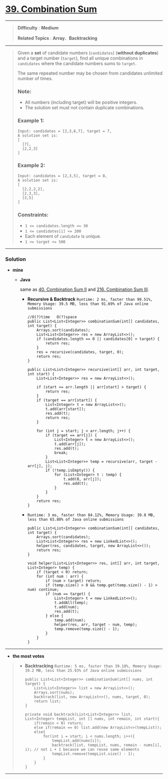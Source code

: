 # [39. Combination Sum](https://leetcode.com/problems/combination-sum/)

---

> **Difficulty** : **Medium**
>
> **Related Topics** : **Array**、**Backtracking**

---

> Given a **set** of candidate numbers (`candidates`) (**without duplicates**) and a target number (`target`), find all unique combinations in `candidates` where the candidate numbers sums to `target`.
>
> The same repeated number may be chosen from candidates unlimited number of times.
>
> ### Note:
> * All numbers (including target) will be positive integers.
> * The solution set must not contain duplicate combinations.
>
>
> ### Example 1:
> ```
> Input: candidates = [2,3,6,7], target = 7,
> A solution set is:
> [
>   [7],
>   [2,2,3]
> ]
> ```
>
> ### Example 2:
> ```
> Input: candidates = [2,3,5], target = 8,
> A solution set is:
> [
>   [2,2,2,2],
>   [2,3,3],
>   [3,5]
> ]
> ```
>
> ### Constraints:
> * `1 <= candidates.length <= 30`
> * `1 <= candidates[i] <= 200`
> * Each element of `candidate` is unique.
> * `1 <= target <= 500`

---

### Solution
* **mine**
  * **Java**

    same as [40. Combination Sum II](https://github.com/103style/LeetCode/blob/master/Array/40.%20Combination%20Sum%20II.md) and [216. Combination Sum III](https://github.com/103style/LeetCode/blob/master/Array/216.%20Combination%20Sum%20III.md).

    * **Recursive & Backtrack** `Runtime: 2 ms, faster than 99.51%, Memory Usage: 39.5 MB, less than 91.69% of Java online submissions`
      ```
      //O(?)time   O(?)space
      public List<List<Integer>> combinationSum(int[] candidates, int target) {
          Arrays.sort(candidates);
          List<List<Integer>> res = new ArrayList<>();
          if (candidates.length == 0 || candidates[0] > target) {
              return res;
          }
          res = recursive(candidates, target, 0);
          return res;
      }

      public List<List<Integer>> recursive(int[] arr, int target, int start) {
          List<List<Integer>> res = new ArrayList<>();

          if (start >= arr.length || arr[start] > target) {
              return res;
          }
          if (target == arr[start]) {
              List<Integer> t = new ArrayList<>();
              t.add(arr[start]);
              res.add(t);
              return res;
          }

          for (int j = start; j < arr.length; j++) {
              if (target == arr[j]) {
                  List<Integer> t = new ArrayList<>();
                  t.add(arr[j]);
                  res.add(t);
                  break;
              }
              List<List<Integer>> temp = recursive(arr, target - arr[j], j);
              if (!temp.isEmpty()) {
                  for (List<Integer> t : temp) {
                      t.add(0, arr[j]);
                      res.add(t);
                  }
              }
          }
          return res;
      }
      ```

    * `Runtime: 3 ms, faster than 84.12%, Memory Usage: 39.8 MB, less than 65.80% of Java online submissions`
      ```
      public List<List<Integer>> combinationSum(int[] candidates, int target) {
          Arrays.sort(candidates);
          List<List<Integer>> res = new LinkedList<>();
          helper(res, candidates, target, new ArrayList<>());
          return res;
      }

      void helper(List<List<Integer>> res, int[] arr, int target, List<Integer> temp) {
          if (target < 0) return;
          for (int num : arr) {
              if (num > target) return;
              if (temp.size() > 0 && temp.get(temp.size() - 1) > num) continue;
              if (num == target) {
                  List<Integer> t = new LinkedList<>();
                  t.addAll(temp);
                  t.add(num);
                  res.add(t);
              } else {
                  temp.add(num);
                  helper(res, arr, target - num, temp);
                  temp.remove(temp.size() - 1);
              }
          }
      }
      ```

---

* **the most votes**
>  * **Backtracking**  `Runtime: 5 ms, faster than 39.18%, Memory Usage: 39.2 MB, less than 25.93% of Java online submissions`
>    ```
>    public List<List<Integer>> combinationSum(int[] nums, int target) {
>        List<List<Integer>> list = new ArrayList<>();
>        Arrays.sort(nums);
>        backtrack(list, new ArrayList<>(), nums, target, 0);
>        return list;
>    }
>
>    private void backtrack(List<List<Integer>> list, List<Integer> tempList, int [] nums, int remain, int start){
>        if(remain < 0) return;
>        else if(remain == 0) list.add(new ArrayList<>(tempList));
>        else{
>            for(int i = start; i < nums.length; i++){
>                tempList.add(nums[i]);
>                backtrack(list, tempList, nums, remain - nums[i], i); // not i + 1 because we can reuse same elements
>                tempList.remove(tempList.size() - 1);
>            }
>        }
>    }
>    ```

---
